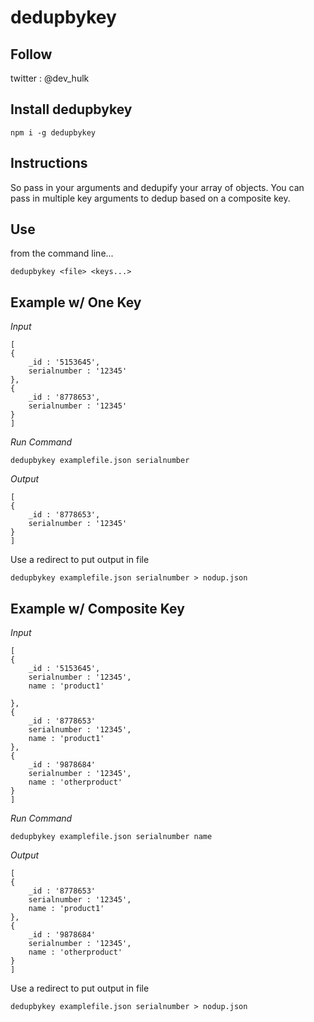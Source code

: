 # dedupbykey

## Follow
twitter : @dev_hulk

## Install dedupbykey
```
npm i -g dedupbykey
```

## Instructions

So pass in your arguments and dedupify your array of objects. You can pass in multiple key arguments to dedup based on a composite key.

## Use

from the command line...

```
dedupbykey <file> <keys...>
```

## Example w/ One Key

*Input*

```
[
{
    _id : '5153645',
    serialnumber : '12345'
},
{
    _id : '8778653',
    serialnumber : '12345'
}
]
```

*Run Command*

```
dedupbykey examplefile.json serialnumber 
```

*Output*

```
[
{
    _id : '8778653',
    serialnumber : '12345'
}
]
```

Use a redirect to put output in file

```
dedupbykey examplefile.json serialnumber > nodup.json
```


## Example w/ Composite Key

*Input*

```
[
{
    _id : '5153645',
    serialnumber : '12345',
    name : 'product1'

},
{
    _id : '8778653'
    serialnumber : '12345',
    name : 'product1'
},
{
    _id : '9878684'
    serialnumber : '12345',
    name : 'otherproduct'
}
]
```

*Run Command*

```
dedupbykey examplefile.json serialnumber name
```

*Output*

```
[
{
    _id : '8778653'
    serialnumber : '12345',
    name : 'product1'
},
{
    _id : '9878684'
    serialnumber : '12345',
    name : 'otherproduct'
}
]
```

Use a redirect to put output in file

```
dedupbykey examplefile.json serialnumber > nodup.json
```